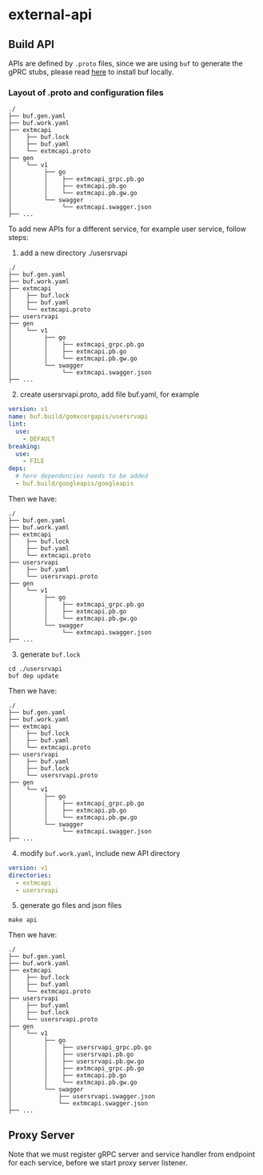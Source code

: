 # external-api

## Build API
APIs are defined by `.proto` files, since we are using `buf` to generate the gPRC stubs, please read
[here](https://github.com/bufbuild/buf) to install buf locally.

### Layout of .proto and configuration files
```
./
├── buf.gen.yaml
├── buf.work.yaml
├── extmcapi
│    ├── buf.lock
│    ├── buf.yaml
│    └── extmcapi.proto
├── gen
│    └── v1
│         ├── go
│         │    ├── extmcapi_grpc.pb.go
│         │    ├── extmcapi.pb.go
│         │    └── extmcapi.pb.gw.go
│         └── swagger
│              └── extmcapi.swagger.json
├── ...
```
To add new APIs for a different service, for example user service, follow steps:
1. add a new directory ./usersrvapi
```
./
├── buf.gen.yaml
├── buf.work.yaml
├── extmcapi
│    ├── buf.lock
│    ├── buf.yaml
│    └── extmcapi.proto
├── usersrvapi
├── gen
│    └── v1
│         ├── go
│         │    ├── extmcapi_grpc.pb.go
│         │    ├── extmcapi.pb.go
│         │    └── extmcapi.pb.gw.go
│         └── swagger
│              └── extmcapi.swagger.json
├── ...
```
2. create usersrvapi.proto, add file buf.yaml, for example
```yaml
version: v1
name: buf.build/gomxcorgapis/usersrvapi
lint:
  use:
    - DEFAULT
breaking:
  use:
    - FILE
deps:
  # here dependencies needs to be added
  - buf.build/googleapis/googleapis
```
Then we have:
```
./
├── buf.gen.yaml
├── buf.work.yaml
├── extmcapi
│    ├── buf.lock
│    ├── buf.yaml
│    └── extmcapi.proto
├── usersrvapi
│    ├── buf.yaml
│    └── usersrvapi.proto
├── gen
│    └── v1
│         ├── go
│         │    ├── extmcapi_grpc.pb.go
│         │    ├── extmcapi.pb.go
│         │    └── extmcapi.pb.gw.go
│         └── swagger
│              └── extmcapi.swagger.json
├── ...
```
3. generate `buf.lock`
```shell
cd ./usersrvapi
buf dep update
```
Then we have:
```
./
├── buf.gen.yaml
├── buf.work.yaml
├── extmcapi
│    ├── buf.lock
│    ├── buf.yaml
│    └── extmcapi.proto
├── usersrvapi
│    ├── buf.yaml
│    ├── buf.lock
│    └── usersrvapi.proto
├── gen
│    └── v1
│         ├── go
│         │    ├── extmcapi_grpc.pb.go
│         │    ├── extmcapi.pb.go
│         │    └── extmcapi.pb.gw.go
│         └── swagger
│              └── extmcapi.swagger.json
├── ...
```
4. modify `buf.work.yaml`, include new API directory
```yaml
version: v1
directories:
  - extmcapi
  - usersrvapi
```
5. generate go files and json files
```shell
make api
```
Then we have:
```
./
├── buf.gen.yaml
├── buf.work.yaml
├── extmcapi
│    ├── buf.lock
│    ├── buf.yaml
│    └── extmcapi.proto
├── usersrvapi
│    ├── buf.yaml
│    ├── buf.lock
│    └── usersrvapi.proto
├── gen
│    └── v1
│         ├── go
│         │    ├── usersrvapi_grpc.pb.go
│         │    ├── usersrvapi.pb.go
│         │    ├── usersrvapi.pb.gw.go
│         │    ├── extmcapi_grpc.pb.go
│         │    ├── extmcapi.pb.go
│         │    └── extmcapi.pb.gw.go
│         └── swagger
│             ├── usersrvapi.swagger.json
│             └── extmcapi.swagger.json
├── ...
```

## Proxy Server
Note that we must register gRPC server and service handler from endpoint for each service, before we start proxy server listener.





